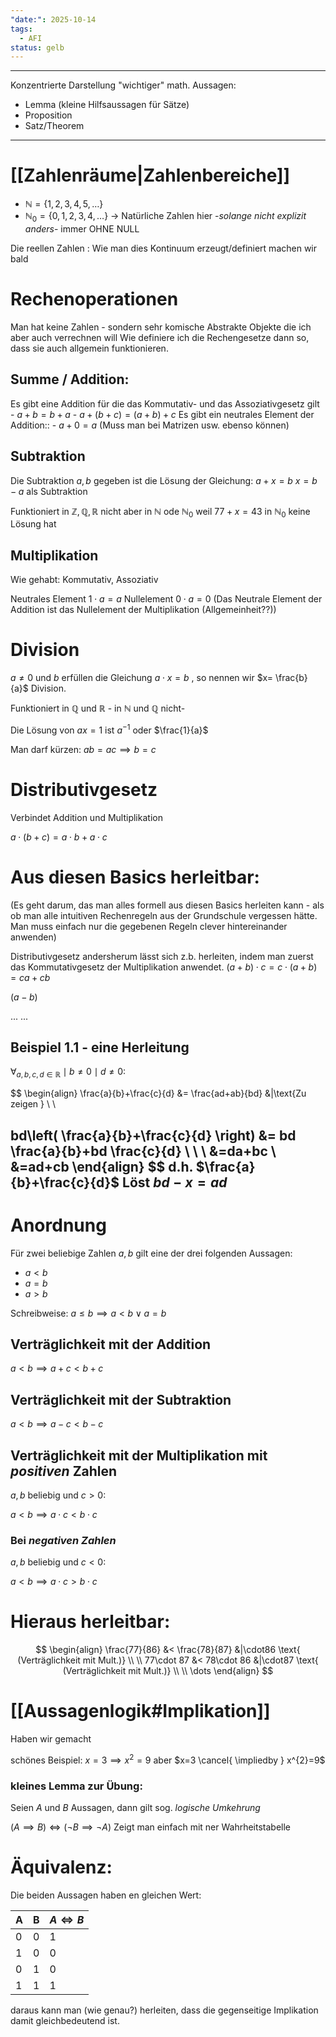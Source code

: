 ```yaml
---
"date:": 2025-10-14
tags:
  - AFI
status: gelb
---
```

---
Konzentrierte Darstellung "wichtiger" math. Aussagen:
- Lemma (kleine Hilfsaussagen für Sätze)
- Proposition
- Satz/Theorem

---

# [[Zahlenräume|Zahlenbereiche]]

- $\mathbb{N}=\{ 1,2,3,4,5,\dots \}$
- $\mathbb{N}_{0}=\{ 0,1,2,3,4 ,\dots\}$
$\to$ Natürliche Zahlen hier -*solange nicht explizit anders*- immer OHNE NULL

Die reellen Zahlen : Wie man dies Kontinuum erzeugt/definiert machen wir bald


# Rechenoperationen

Man hat keine Zahlen - sondern sehr komische Abstrakte Objekte die ich aber auch verrechnen will 
Wie definiere ich die Rechengesetze dann so, dass sie auch allgemein funktionieren.

## Summe / Addition:
Es gibt eine Addition
	für die das Kommutativ- und das Assoziativgesetz gilt
	- $a+b=b+a$
	- $a+(b+c)=(a+b)+c$
	Es gibt ein neutrales Element der Addition::
	- $a+0=a$    (Muss man bei Matrizen usw. ebenso können)

## Subtraktion
Die Subtraktion $a,b$ gegeben ist die Lösung der Gleichung: $a+x=b$ 
$x=b-a$ als Subtraktion

Funktioniert in $\mathbb{Z},\mathbb{Q},\mathbb{R}$ nicht aber in $\mathbb{N}$ ode $\mathbb{N}_{0}$ 
weil $77+x=43$ in $\mathbb{N}_{0}$ keine Lösung hat

## Multiplikation
Wie gehabt: Kommutativ, Assoziativ

Neutrales Element $1\cdot a=a$
Nullelement $0\cdot a=0$ (Das Neutrale Element der Addition ist das Nullelement der Multiplikation (Allgemeinheit??))


# Division
$a\neq 0$ und  $b$ erfüllen die Gleichung $a\cdot x=b$ , so nennen wir $x= \frac{b}{a}$ Division.

Funktioniert in $\mathbb{Q}$ und $\mathbb{R}$ - in $\mathbb{N}$ und $\mathbb{Q}$ nicht-

Die Lösung von $ax=1$ ist $a^{-1}$ oder $\frac{1}{a}$

Man darf kürzen: $ab=ac \implies b=c$

# Distributivgesetz
Verbindet Addition und Multiplikation

$a\cdot(b+c)=a\cdot b+a\cdot c$

# Aus diesen Basics herleitbar:

(Es geht darum, das man alles formell aus diesen Basics herleiten kann - als ob man alle intuitiven Rechenregeln aus der Grundschule vergessen hätte. Man muss einfach nur die gegebenen Regeln clever hintereinander anwenden)

Distributivgesetz andersherum lässt sich z.b. herleiten, indem man zuerst das Kommutativgesetz der Multiplikation anwendet.
$(a+b)\cdot c=c\cdot(a+b)=ca+cb$

$(a-b)$

... ...

## Beispiel 1.1 - eine Herleitung

$\forall_{a,b,c,d\in \mathbb{R}}\mid b\neq 0 \mid d \neq 0$:

$$
\begin{align}
\frac{a}{b}+\frac{c}{d} &= \frac{ad+ab}{bd}  &|\text{Zu zeigen } \\ \\

bd\left( \frac{a}{b}+\frac{c}{d} \right) &= bd \frac{a}{b}+bd \frac{c}{d} \\
 \\
 \\
&=da+bc \\
&=ad+cb
\end{align}
$$
d.h.
$\frac{a}{b}+\frac{c}{d}$ Löst $bd-x=ad$
---

# Anordnung

Für zwei beliebige Zahlen $a,b$ gilt eine der drei folgenden Aussagen:
- $a<b$
- $a=b$
- $a>b$

Schreibweise: $a\leq b\implies a<b \vee a=b$

## Verträglichkeit mit der Addition
$a<b\implies a+c<b+c$

## Verträglichkeit mit der Subtraktion
$a<b\implies a-c<b-c$

## Verträglichkeit mit der Multiplikation mit *positiven* Zahlen
$a,b$ beliebig und $c>0$:

$a<b\implies a\cdot c<b\cdot c$
### Bei *negativen Zahlen*
$a,b$ beliebig und $c<0$:

$a<b\implies a\cdot c>b\cdot c$

# Hieraus herleitbar:

$$
\begin{align}
\frac{77}{86} &< \frac{78}{87} &|\cdot86 \text{ (Verträglichkeit mit Mult.)} \\ \\
77\cdot 87 &< 78\cdot 86 &|\cdot87 \text{ (Verträglichkeit mit Mult.)} \\ \\ 
\dots
\end{align}
$$


# [[Aussagenlogik#Implikation]]
Haben wir gemacht

schönes Beispiel:
$x=3 \implies x^{2}=9$ 
aber 
$x=3 \cancel{ \impliedby } x^{2}=9$
### kleines Lemma zur Übung:
Seien $A$ und $B$ Aussagen, dann gilt sog. *logische Umkehrung*

$(A\implies B)\iff(\neg B\implies \neg A)$
Zeigt man einfach mit ner Wahrheitstabelle

# Äquivalenz:
Die beiden Aussagen haben en gleichen Wert:

| A   | B   | $A\iff B$ |
| --- | --- | --------- |
| 0   | 0   | 1         |
| 1   | 0   | 0         |
| 0   | 1   | 0         |
| 1   | 1   | 1         |

daraus kann man (wie genau?) herleiten, dass die gegenseitige Implikation damit gleichbedeutend ist. 